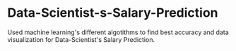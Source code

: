 # Data-Scientist-s-Salary-Prediction
Used machine learning's different algotithms to find best accuracy and data visualization for Data-Scientist's Salary Prediction.
